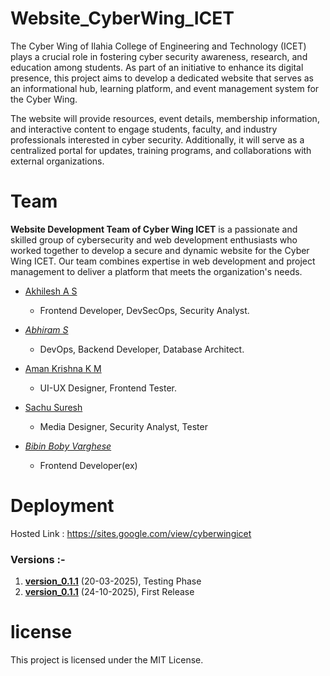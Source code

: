 # Website_CyberWing_ICET
The Cyber Wing of Ilahia College of Engineering and Technology (ICET) plays a crucial role in fostering cyber security awareness, research, and education among students. As part of an initiative to enhance its digital presence, this project aims to develop a dedicated website that serves as an informational hub, learning platform, and event management system for the Cyber Wing.

The website will provide resources, event details, membership information, and interactive content to engage students, faculty, and industry professionals interested in cyber security. Additionally, it will serve as a centralized portal for updates, training programs, and collaborations with external organizations.

# Team 
**Website Development Team of Cyber Wing ICET** is a passionate and skilled group of cybersecurity and web development enthusiasts who worked together to develop a secure and dynamic website for the Cyber Wing ICET. Our team combines expertise in web development and project management to deliver a platform that meets the organization's needs.

- [Akhilesh A S](https://www.linkedin.com/in/akhilesh5/)
  - Frontend Developer, DevSecOps, Security Analyst.
    
- _[Abhiram S](https://github.com/Abhiram-ARS)_
  - DevOps, Backend Developer, Database Architect.
    
- [Aman Krishna K M](https://www.linkedin.com/in/aman-krishna-k-m/)
  - UI-UX Designer, Frontend Tester.

- [Sachu Suresh](https://github.com/Anonymousprvt)
  - Media Designer, Security Analyst, Tester
  
- _[Bibin Boby Varghese](https://github.com/bibinbobyvarghese)_
  - Frontend Developer(ex)

# Deployment
Hosted Link : https://sites.google.com/view/cyberwingicet
### Versions :- 
1. **[version_0.1.1](https://github.com/Abhiram-ARS/Website_CyberWing_ICET/releases/tag/Website_CyberWing_ICET)** (20-03-2025), Testing Phase
2. **[version_0.1.1](https://github.com/Abhiram-ARS/Website_CyberWing_ICET/releases/tag/Website_CyberWing_ICET_1.1.1)** (24-10-2025), First Release

# license
This project is licensed under the MIT License.
